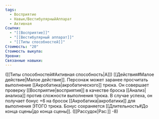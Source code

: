 ```yaml
---
tags:
  - Восприятие
  - Навык/ВестибулярныйАппарат
  - Активная
Ссылки:
  - "[[Восприятие]]"
  - "[[Вестибулярный аппарат]]"
  - "[[Типы способностей]]"
Стоимость: "20"
Стоимость выкупа: 
Уровни: 
Связанные навыки:
---
```

([[Типы способностей#Активная способность|А]]) [[Действия#Малое действие|Малое действие]]. Персонаж может заранее просчитать выполнение [[Акробатика|акробатического]] трюка. Он совершает проверку [[Восприятие|восприятия]] в качестве броска [[Анализ|анализа]] против сложности выполнения трюка. В случае успеха, он получает бонус +6 на бросок [[Акробатика|акробатики]] для выполнения ЭТОГО трюка. Бонус сохраняется [[Длительность#До конца сцены|до конца сцены]]. ([[Рассудок|Рас:]] -8)